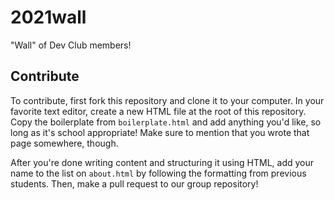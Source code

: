 # 2021wall
"Wall" of Dev Club members!

## Contribute
To contribute, first fork this repository and clone it to your computer. In your favorite text editor, create a new HTML file at the root of this repository. Copy the boilerplate from `boilerplate.html` and add anything you'd like, so long as it's school appropriate! Make sure to mention that you wrote that page somewhere, though.

After you're done writing content and structuring it using HTML, add your name to the list on `about.html` by following the formatting from previous students. Then, make a pull request to our group repository!
